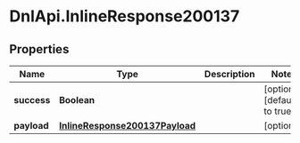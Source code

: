 # DnlApi.InlineResponse200137

## Properties
Name | Type | Description | Notes
------------ | ------------- | ------------- | -------------
**success** | **Boolean** |  | [optional] [default to true]
**payload** | [**InlineResponse200137Payload**](InlineResponse200137Payload.md) |  | [optional] 


